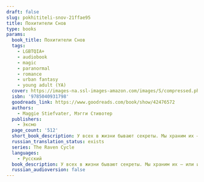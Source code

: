 ```yaml
---
draft: false
slug: pokhititeli-snov-21ffae95
title: Похитители Снов
type: books
params:
  book_title: Похитители Снов
  tags:
    - LGBTQIA+
    - audiobook
    - magic
    - paranormal
    - romance
    - urban fantasy
    - young adult (YA)
  cover: https://images-na.ssl-images-amazon.com/images/S/compressed.photo.goodreads.com/books/1540659639i/42476572.jpg
  isbn: '9785040931798'
  goodreads_link: https://www.goodreads.com/book/show/42476572
  authors:
    - Maggie Stiefvater, Мэгги Стивотер
  publishers:
    - Эксмо
  page_count: '512'
  short_book_description: У всех в жизни бывают секреты. Мы храним их – или их хранят от нас.
  russian_translation_status: exists
  series: The Raven Cycle
  languages:
    - Русский
  book_description: У всех в жизни бывают секреты. Мы храним их – или их хранят от нас. Мы игроки или пешки.  У Ронана Линча было много секретов. Но один из них он не мог дольше скрывать, ведь сны буквально следовали за ним по пятам. А бегство от снов лишь порождало новые страхи, и без того терзавшие его израненную душу. Поиски ответов на вопросы прошлого привели Ронана в собственные кошмары, откуда, как оказалось, не так-то легко вернуться. Но что если сверхъестественные события в Генриетте как-то связаны со снами Ронана? Ронан - один из четырех Воронят, друзей, ставших почти братьями. Поиски силовых линий, на которых расположен маленький городок Генриетта, сблизили Ганси, Ронана, Адама и Ноя. Теперь же с пробуждением силовых линий оживают и самые страшные кошмары Ронана.
  russian_audioversion: false
---
```


